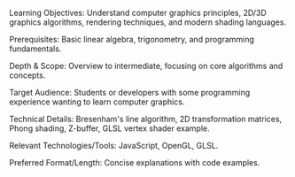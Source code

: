 Learning Objectives: Understand computer graphics principles, 2D/3D graphics algorithms, rendering techniques, and modern shading languages.

Prerequisites: Basic linear algebra, trigonometry, and programming fundamentals.

Depth & Scope: Overview to intermediate, focusing on core algorithms and concepts.

Target Audience: Students or developers with some programming experience wanting to learn computer graphics.

Technical Details: Bresenham's line algorithm, 2D transformation matrices, Phong shading, Z-buffer, GLSL vertex shader example.

Relevant Technologies/Tools:  JavaScript, OpenGL, GLSL.

Preferred Format/Length: Concise explanations with code examples.

